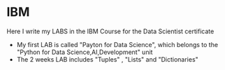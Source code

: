 # IBM
Here I write my LABS in the IBM Course for the Data Scientist certificate

* My first LAB is called "Payton for Data Science", which belongs to the "Python for Data Science,AI,Development" unit
* The 2 weeks LAB includes "Tuples" , "Lists" and "Dictionaries"

